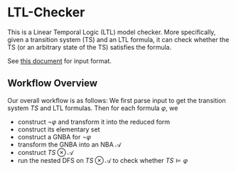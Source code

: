 # LTL-Checker

This is a Linear Temporal Logic (LTL) model checker. More specifically, given a transition system (TS) and an LTL formula, it can check whether the TS (or an arbitrary state of the TS) satisfies the formula.

See [this document](Input_Format.pdf) for input format.

## Workflow Overview
Our overall workflow is as follows: We first parse input to get the transition system $TS$ and LTL formulas. Then for each formula $\varphi$, we
- construct $\neg \varphi$ and transform it into the reduced form
- construct its elementary set
- construct a GNBA for $\neg \varphi$
- transform the GNBA into an NBA $\mathcal{A}$
- construct $TS \otimes \mathcal{A}$
- run the nested DFS on $TS \otimes \mathcal{A}$ to check whether $TS \models \varphi$
